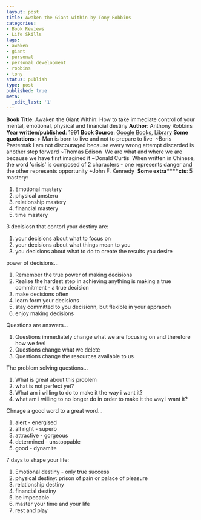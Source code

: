 ```yaml
---
layout: post
title: Awaken the Giant within by Tony Robbins
categories:
- Book Reviews
- Life Skills
tags:
- awaken
- giant
- personal
- personal development
- robbins
- tony
status: publish
type: post
published: true
meta:
  _edit_last: '1'
---
```

**Book Title**: Awaken the Giant WIthin: How to take immediate control of your mental, emotional, physical and financial destiny **Author**: Anthony Robbins **Year written/published**: 1991 **Book Source**: [Google Books](http://books.google.com/books?id=tWAa3VJ4_UQC&q=Awaken+the+Giant+within+by+Tony+Robbins&dq=Awaken+the+Giant+within+by+Tony+Robbins&pgis=1), [Library](http://vistaweb.nlb.gov.sg/cgi-bin/cw_cgi?fullRecord+19581+3002+10081800+5+1) **Some quotations**: > Man is born to live and not to prepare to live  ~Boris Pasternak I am not discouraged because every wrong attempt discarded is another step forward ~Thomas Edison  We are what and where we are because we have first imagined it ~Donald Curtis  When written in Chinese, the word 'crisis' is composed of 2 characters - one represents danger and the other represents opportunity ~John F. Kennedy 
**Some extra****cts**: 5 mastery:
1. Emotional mastery
2. physical amsteru
3. relationship mastery
4. financial mastery
5. time mastery

3 decisiosn that contorl your destiny are:
1. your decisions about what to focus on
2. your decisions about what things mean to you
3. you decisions about what to do to create the results you desire

power of decisions...

1. Remember the true power of making decisions
2. Realise the hardest step in achieving anything is making a true commitment - a true decision
3. make decisions often
4. learn form your decisions
5. stay committed to you decisionn, but flexible in your appraoch
6. enjoy making decisions

Questions are answers...

1. Questions immediately change what we are focusing on and therefore how we feel
2. Questions change what we delete
3. Questions change the resources available to us

The problem solving questions...

1. What is great about this problem
2. what is not perfect yet?
3. What am i willing to do to make it the way i want it?
4. what am i willing to no longer do in order to make it the way i want it?

Chnage a good word to a great word...

1. alert - energised
2. all right - superb
3. attractive - gorgeous
4. determined - unstoppable
5. good - dynamite

7 days to shape your life:

1. Emotional destiny - only true success
2. physical destiny: prison of pain or palace of pleasure
3. relationship destiny
4. financial destiny
5. be impecable
6. master your time and your life
7. rest and play

